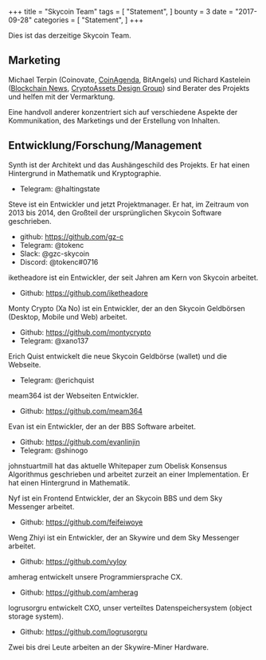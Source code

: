 +++
title = "Skycoin Team"
tags = [
    "Statement",
]
bounty = 3
date = "2017-09-28"
categories = [
    "Statement",
]
+++

Dies ist das derzeitige Skycoin Team.

## Marketing

Michael Terpin (Coinovate, [CoinAgenda](http://www.coinagenda.com/), BitAngels) und
Richard Kastelein ([Blockchain News](http://www.the-blockchain.com/),
[CryptoAssets Design Group](http://www.cryptoassets.io/))
sind Berater des Projekts und helfen mit der Vermarktung.

Eine handvoll anderer konzentriert sich auf verschiedene Aspekte der Kommunikation, des Marketings und der Erstellung von Inhalten.

## Entwicklung/Forschung/Management

Synth ist der Architekt und das Aushängeschild des Projekts. Er hat einen Hintergrund in Mathematik und Kryptographie.

* Telegram: @haltingstate

Steve ist ein Entwickler und jetzt Projektmanager. Er hat, im Zeitraum von 2013 bis 2014, den Großteil der ursprünglichen Skycoin Software geschrieben.

* github: https://github.com/gz-c
* Telegram: @tokenc
* Slack: @gzc-skycoin
* Discord: @tokenc#0716

iketheadore ist ein Entwickler, der seit Jahren am Kern von Skycoin arbeitet.

* Github: https://github.com/iketheadore

Monty Crypto (Xa No) ist ein Entwickler, der an den Skycoin Geldbörsen (Desktop, Mobile und Web) arbeitet.

* Github: https://github.com/montycrypto
* Telegram: @xano137

Erich Quist entwickelt die neue Skycoin Geldbörse (wallet) und die Webseite.

* Telegram: @erichquist

meam364 ist der Webseiten Entwickler.

* Github: https://github.com/meam364

Evan ist ein Entwickler, der an der BBS Software arbeitet.

* Github: https://github.com/evanlinjin
* Telegram: @shinogo

johnstuartmill hat das aktuelle Whitepaper zum Obelisk Konsensus Algorithmus geschrieben und arbeitet zurzeit an einer Implementation. Er hat einen Hintergrund in Mathematik.

Nyf ist ein Frontend Entwickler, der an Skycoin BBS und dem Sky Messenger arbeitet.

* Github: https://github.com/feifeiwoye

Weng Zhiyi ist ein Entwickler, der an Skywire und dem Sky Messenger arbeitet.

* Github: https://github.com/vyloy

amherag entwickelt unsere Programmiersprache CX.

* Github: https://github.com/amherag

logrusorgru entwickelt CXO, unser verteiltes Datenspeichersystem (object storage system).

* Github: https://github.com/logrusorgru

Zwei bis drei Leute arbeiten an der Skywire-Miner Hardware.
